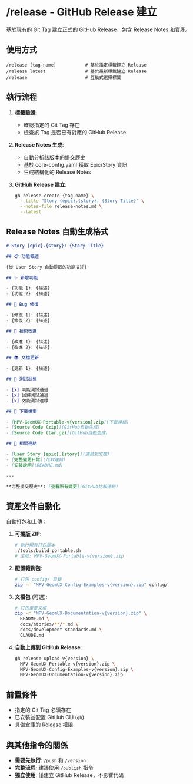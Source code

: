 # /release - GitHub Release 建立

基於現有的 Git Tag 建立正式的 GitHub Release，包含 Release Notes 和資產。

## 使用方式

```
/release [tag-name]           # 基於指定標籤建立 Release
/release latest               # 基於最新標籤建立 Release
/release                      # 互動式選擇標籤
```

## 執行流程

1. **標籤驗證**:

   - 確認指定的 Git Tag 存在
   - 檢查該 Tag 是否已有對應的 GitHub Release

2. **Release Notes 生成**:

   - 自動分析該版本的提交歷史
   - 基於 core-config.yaml 獲取 Epic/Story 資訊
   - 生成結構化的 Release Notes

3. **GitHub Release 建立**:
   ```bash
   gh release create {tag-name} \
     --title "Story {epic}.{story}: {Story Title}" \
     --notes-file release-notes.md \
     --latest
   ```

## Release Notes 自動生成格式

```markdown
# Story {epic}.{story}: {Story Title}

## 📋 功能概述

{從 User Story 自動提取的功能描述}

## ✨ 新增功能

- {功能 1}: {描述}
- {功能 2}: {描述}

## 🐛 Bug 修復

- {修復 1}: {描述}
- {修復 2}: {描述}

## 🔧 技術改進

- {改進 1}: {描述}
- {改進 2}: {描述}

## 📚 文檔更新

- {更新 1}: {描述}

## 🧪 測試狀態

- [x] 功能測試通過
- [x] 回歸測試通過
- [x] 效能測試達標

## 💾 下載檔案

- [MPV-GeomUX-Portable-v{version}.zip](下載連結)
- [Source Code (zip)](GitHub自動生成)
- [Source Code (tar.gz)](GitHub自動生成)

## 🔗 相關連結

- [User Story {epic}.{story}](連結到文檔)
- [完整變更日誌](比較連結)
- [安裝說明](README.md)

---

**完整提交歷史**: [查看所有變更](GitHub比較連結)
```

## 資產文件自動化

自動打包和上傳：

1. **可攜版 ZIP**: 
   ```bash
   # 執行現有打包腳本
   ./tools/build_portable.sh
   # 生成: MPV-GeomUX-Portable-v{version}.zip
   ```

2. **配置範例包**:
   ```bash
   # 打包 config/ 目錄
   zip -r "MPV-GeomUX-Config-Examples-v{version}.zip" config/
   ```

3. **文檔包** (可選):
   ```bash
   # 打包重要文檔
   zip -r "MPV-GeomUX-Documentation-v{version}.zip" \
     README.md \
     docs/stories/**/*.md \
     docs/development-standards.md \
     CLAUDE.md
   ```

4. **自動上傳到 GitHub Release**:
   ```bash
   gh release upload v{version} \
     MPV-GeomUX-Portable-v{version}.zip \
     MPV-GeomUX-Config-Examples-v{version}.zip \
     MPV-GeomUX-Documentation-v{version}.zip
   ```

## 前置條件

- 指定的 Git Tag 必須存在
- 已安裝並配置 GitHub CLI (`gh`)
- 具備倉庫的 Release 權限

## 與其他指令的關係

- **需要先執行**: `/push` 和 `/version`
- **完整流程**: 建議使用 `/publish` 指令
- **獨立使用**: 僅建立 GitHub Release，不影響代碼
